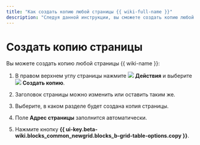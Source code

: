 ```yaml
---
title: "Как создать копию любой страницы {{ wiki-full-name }}"
description: "Следуя данной инструкции, вы сможете создать копию любой страницы {{ wiki-name }}." 
---
```


#  Создать копию страницы

Вы можете создать копию любой страницы {{ wiki-name }}:

1. В правом верхнем углу страницы нажмите ![](../_assets/wiki/svg/actions-icon.svg) **Действия** и выберите ![](../_assets/wiki/svg/copy-pages.svg) **Создать копию**.

1. Заголовок страницы можно изменить или оставить таким же.

1. Выберите, в каком разделе будет создана копия страницы.

1. Поле **Адрес страницы** заполнится автоматически.

1. Нажмите кнопку **{{ ui-key.beta-wiki.blocks_common_newgrid.blocks_b-grid-table-options.copy }}**.
